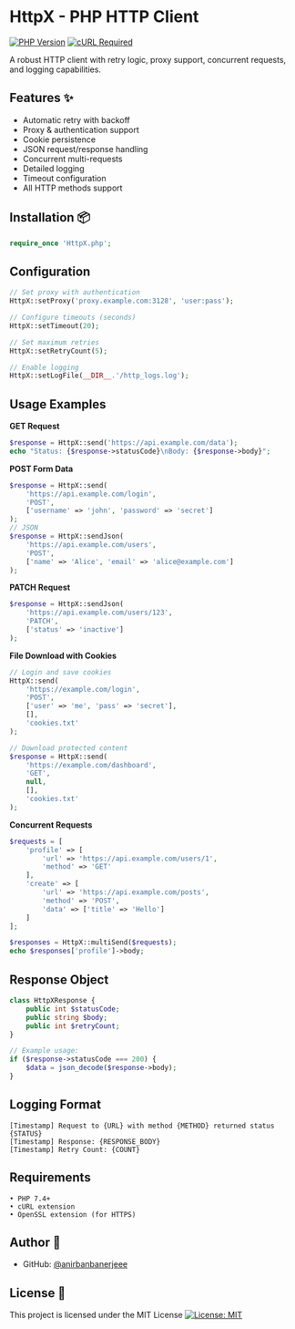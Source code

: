 # HttpX - PHP HTTP Client

[![PHP Version](https://img.shields.io/badge/PHP-7.4%2B-blue.svg)](https://php.net/)
[![cURL Required](https://img.shields.io/badge/cURL-Required-green.svg)](https://curl.se/)

A robust HTTP client with retry logic, proxy support, concurrent requests, and logging capabilities.

## Features ✨
- Automatic retry with backoff
- Proxy & authentication support
- Cookie persistence
- JSON request/response handling
- Concurrent multi-requests
- Detailed logging
- Timeout configuration
- All HTTP methods support

## Installation 📦
```php
require_once 'HttpX.php';
```

## Configuration 
```php
// Set proxy with authentication
HttpX::setProxy('proxy.example.com:3128', 'user:pass');

// Configure timeouts (seconds)
HttpX::setTimeout(20);

// Set maximum retries
HttpX::setRetryCount(5);

// Enable logging
HttpX::setLogFile(__DIR__.'/http_logs.log');
```
## Usage Examples
<b>GET Request</b>
```php
$response = HttpX::send('https://api.example.com/data');
echo "Status: {$response->statusCode}\nBody: {$response->body}";
```
<b>POST Form Data</b>
```php
$response = HttpX::send(
    'https://api.example.com/login',
    'POST',
    ['username' => 'john', 'password' => 'secret']
);
// JSON
$response = HttpX::sendJson(
    'https://api.example.com/users',
    'POST',
    ['name' => 'Alice', 'email' => 'alice@example.com']
);
```
<b>PATCH Request</b>
```php
$response = HttpX::sendJson(
    'https://api.example.com/users/123',
    'PATCH',
    ['status' => 'inactive']
);
```
<b>File Download with Cookies</b>
```php
// Login and save cookies
HttpX::send(
    'https://example.com/login',
    'POST',
    ['user' => 'me', 'pass' => 'secret'],
    [],
    'cookies.txt'
);

// Download protected content
$response = HttpX::send(
    'https://example.com/dashboard',
    'GET',
    null,
    [],
    'cookies.txt'
);
```
<b>Concurrent Requests</b>
```php
$requests = [
    'profile' => [
        'url' => 'https://api.example.com/users/1',
        'method' => 'GET'
    ],
    'create' => [
        'url' => 'https://api.example.com/posts',
        'method' => 'POST',
        'data' => ['title' => 'Hello']
    ]
];

$responses = HttpX::multiSend($requests);
echo $responses['profile']->body;
```

## Response Object
```php
class HttpXResponse {
    public int $statusCode;
    public string $body;
    public int $retryCount;
}

// Example usage:
if ($response->statusCode === 200) {
    $data = json_decode($response->body);
}
```
## Logging Format
```log
[Timestamp] Request to {URL} with method {METHOD} returned status {STATUS}
[Timestamp] Response: {RESPONSE_BODY}
[Timestamp] Retry Count: {COUNT}
```

## Requirements 
```
• PHP 7.4+
• cURL extension
• OpenSSL extension (for HTTPS)
```

## Author 👤 
- GitHub: [@anirbanbanerjeee](https://github.com/anirbanbanerjeee)  

## License 📄
This project is licensed under the MIT License
[![License: MIT](https://img.shields.io/badge/License-MIT-yellow.svg)](https://opensource.org/licenses/MIT)
